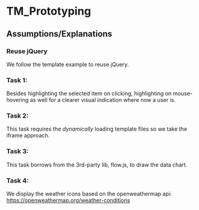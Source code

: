 # TM_Prototyping

## Assumptions/Explanations

### Reuse jQuery
We follow the template example to reuse jQuery.

### Task 1:
Besides highlighting the selected item on clicking, highlighting on mouse-hovering as well for a clearer visual indication where now a user is.

### Task 2:
This task requires the *dynamically* loading template files so we take the iframe approach.

### Task 3:
This task borrows from the 3rd-party lib, flow.js, to draw the data chart.


### Task 4:
We display the weather icons based on the openweathermap api: https://openweathermap.org/weather-conditions